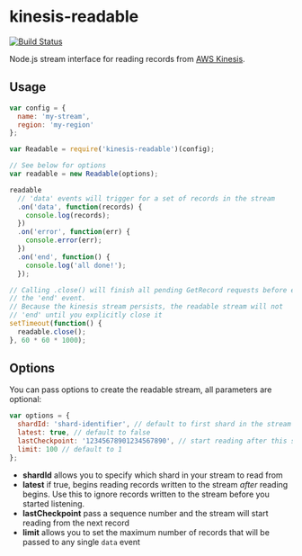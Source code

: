# kinesis-readable

[![Build Status](https://travis-ci.org/rclark/kinesis-readable.svg?branch=master)](https://travis-ci.org/rclark/kinesis-readable)

Node.js stream interface for reading records from [AWS Kinesis](http://aws.amazon.com/kinesis/).

## Usage

```js
var config = {
  name: 'my-stream',
  region: 'my-region'
};

var Readable = require('kinesis-readable')(config);

// See below for options
var readable = new Readable(options);

readable
  // 'data' events will trigger for a set of records in the stream
  .on('data', function(records) {
    console.log(records);
  })
  .on('error', function(err) {
    console.error(err);
  })
  .on('end', function() {
    console.log('all done!');
  });

// Calling .close() will finish all pending GetRecord requests before emitting
// the 'end' event.
// Because the kinesis stream persists, the readable stream will not
// 'end' until you explicitly close it
setTimeout(function() {
  readable.close();
}, 60 * 60 * 1000);
```

## Options

You can pass options to create the readable stream, all parameters are optional:

```js
var options = {
  shardId: 'shard-identifier', // default to first shard in the stream
  latest: true, // default to false
  lastCheckpoint: '12345678901234567890', // start reading after this sequence number
  limit: 100 // default to 1
};
```

- **shardId** allows you to specify which shard in your stream to read from
- **latest** if true, begins reading records written to the stream *after* reading begins. Use this to ignore records written to the stream before you started listening.
- **lastCheckpoint** pass a sequence number and the stream will start reading from the next record
- **limit** allows you to set the maximum number of records that will be passed to any single `data` event
